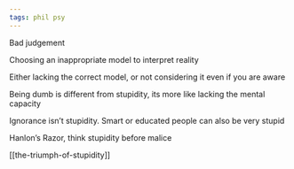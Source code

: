 ```yaml
---
tags: phil psy
---
```


Bad judgement 

Choosing an inappropriate model to interpret reality 

Either lacking the correct model, or not considering it even if you are aware

Being dumb is different from stupidity, its more like lacking the mental capacity 

Ignorance isn’t stupidity. Smart or educated people can also be very stupid 

Hanlon’s Razor, think stupidity before malice 

[[the-triumph-of-stupidity]]